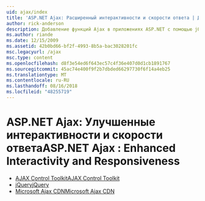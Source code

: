```yaml
---
uid: ajax/index
title: 'ASP.NET Ajax: Расширенный интерактивности и скорости ответа | Документация Майкрософт'
author: rick-anderson
description: Добавление функций Ajax в приложениях ASP.NET с помощью jQuery и Ajax Control Toolkit. Повысить производительность приложений Ajax с помощью Micro...
ms.author: riande
ms.date: 12/15/2009
ms.assetid: 42b0bd66-bf2f-4993-8b5a-bac3028201fc
msc.legacyurl: /ajax
msc.type: content
ms.openlocfilehash: d8f3e54ed6f643ec57c4f36e407d0d1cb1891767
ms.sourcegitcommit: 45ac74e400f9f2b7dbded66297730f6f14a4eb25
ms.translationtype: MT
ms.contentlocale: ru-RU
ms.lasthandoff: 08/16/2018
ms.locfileid: "48255719"
---
```

<a name="aspnet-ajax--enhanced-interactivity-and-responsiveness"></a><span data-ttu-id="5d711-104">ASP.NET Ajax: Улучшенные интерактивности и скорости ответа</span><span class="sxs-lookup"><span data-stu-id="5d711-104">ASP.NET Ajax : Enhanced Interactivity and Responsiveness</span></span>
====================
- [<span data-ttu-id="5d711-105">AJAX Control Toolkit</span><span class="sxs-lookup"><span data-stu-id="5d711-105">AJAX Control Toolkit</span></span>](https://go.devexpress.com/AjaxControlToolkit_ASP_Resources_ASP_AJAX_Index.aspx)
- [<span data-ttu-id="5d711-106">jQuery</span><span class="sxs-lookup"><span data-stu-id="5d711-106">jQuery</span></span>](http://jquery.com/)
- [<span data-ttu-id="5d711-107">Microsoft Ajax CDN</span><span class="sxs-lookup"><span data-stu-id="5d711-107">Microsoft Ajax CDN</span></span>](cdn/overview.md)
